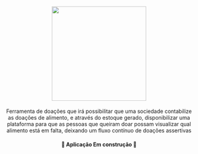 <h1 align="center">
    <img src="https://user-images.githubusercontent.com/54871916/131072118-025504ed-94c7-46f0-b527-43515359c942.png" width="250px" />
</h1>
<p align="center">Ferramenta de doações que irá possibilitar que uma sociedade contabilize as doações de alimento, e através do estoque gerado, disponibilizar uma plataforma para que as pessoas que queiram doar possam visualizar qual alimento está em falta, deixando um fluxo contínuo de doações assertivas</p>

<h4 align="center"> 
	🚧  Aplicação Em construção  🚧
</h4>
